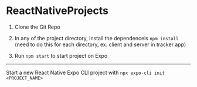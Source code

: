# ReactNativeProjects

1. Clone the Git Repo
2. In any of the project directory, install the dependenceis `npm install` 
(need to do this for each directory, ex. client and server in tracker app)

3. Run `npm start` to start project on Expo 

---

Start a new React Native Expo CLI project with `npx expo-cli init <PROJECT_NAME>`

